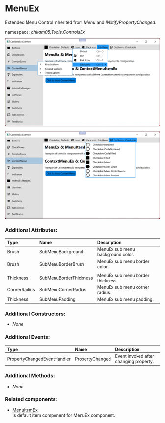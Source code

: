 # MenuEx
Extended Menu Control inherited from _Menu_ and _INotifyPropertyChanged_.

namespace: _chkam05.Tools.ControlsEx_

![MenuEx Examples 1 (Images/MenuEx1.png)](../Images/MenuEx1.png)

![MenuEx Examples 2 (Images/MenuEx2.png)](../Images/MenuEx2.png)

### Additional Attributes:

| Type         | Name                   | Description |
|:-------------|:-----------------------|:------------|
| Brush        | SubMenuBackground      | MenuEx sub menu background color. |
| Brush        | SubMenuBorderBrush     | MenuEx sub menu border color. |
||||
| Thickness    | SubMenuBorderThickness | MenuEx sub menu border thickness. |
| CornerRadius | SubMenuCornerRadius    | MenuEx sub menu corner radius. |
| Thickness    | SubMenuPadding         | MenuEx sub menu padding. |

### Additional Constructors:

- _None_

### Additional Events:

| Type                        | Name             | Description |
|:----------------------------|:-----------------|:------------|
| PropertyChangedEventHandler | PropertyChanged  | Event invoked after changing property. |

### Additional Methods:

- _None_

### Related components:

- [MenuItemEx](MenuItemEx.md)  
Is default item component for MenuEx component.
